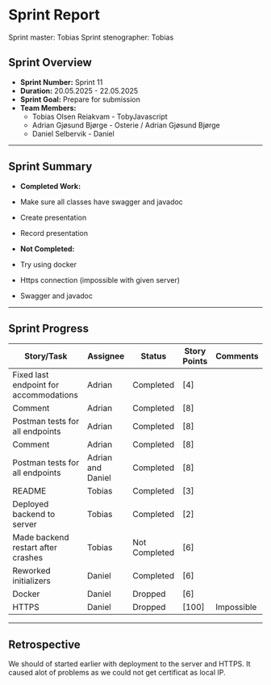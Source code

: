 # **Sprint Report**

Sprint master: Tobias
Sprint stenographer: Tobias

## **Sprint Overview**

- **Sprint Number:** Sprint 11
- **Duration:** 20.05.2025 - 22.05.2025
- **Sprint Goal:** Prepare for submission
- **Team Members:**
  - Tobias Olsen Reiakvam - TobyJavascript
  - Adrian Gjøsund Bjørge - Osterie / Adrian Gjøsund Bjørge
  - Daniel Selbervik - Daniel

---

## **Sprint Summary**

- **Completed Work:**
- Make sure all classes have swagger and javadoc
- Create presentation
- Record presentation

- **Not Completed:**
- Try using docker
- Https connection (impossible with given server)
- Swagger and javadoc

---

## **Sprint Progress**

| Story/Task                             | Assignee            | Status        | Story Points | Comments   |
| -------------------------------------- | ------------------- | ------------- | ------------ | ---------- |
| Fixed last endpoint for accommodations | Adrian              | Completed     | [4]          |            |
| Comment                                | Adrian              | Completed     | [8]          |            |
| Postman tests for all endpoints        | Adrian              | Completed     | [8]          |            |
| Comment                                | Adrian              | Completed     | [8]          |            |
| Postman tests for all endpoints        | Adrian and Daniel   | Completed     | [8]          |            |
| README                                 | Tobias              | Completed     | [3]          |            |
| Deployed backend to server             | Tobias              | Completed     | [2]          |            |
| Made backend restart after crashes     | Tobias              | Not Completed | [6]          |            |
| Reworked initializers                  | Daniel              | Completed     | [6]          |            |
| Docker                                 | Daniel              | Dropped       | [6]          |            |
| HTTPS                                  | Daniel              | Dropped       | [100]        | Impossible |

---

## **Retrospective**
We should of started earlier with deployment to the server and HTTPS. It caused alot of problems as we could not get certificat as local IP. 